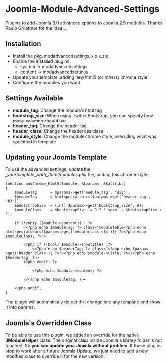 Joomla-Module-Advanced-Settings
===============================

Plugins to add Joomla 3.0 advanced options to Joomla 2.5 modules.
Thanks Paulo Griiettner for the idea...

Installation
------------
- Install the pkg_modadvancedsettings_x.x.x.zip
- Enable the installed plugins
	- system -> modadvancedsettings
	- content -> modadvancedsettings
- Update your template, adding new html5 (or others) chrome style
- Configure the modules you want

Settings Available
------------------

- **module_tag**: Change the module's html tag
- **bootstrap_size**: When using Twitter Bootstrap, you can specify how many columns should use
- **header_tag**: Change the header tag
- **header_class**: Change the header css class
- **module_style**: Change the module chrome style, overriding what was specified in template

Updating your Joomla Template
---------------------------

To use the advanced settings, update the *\_yourtemplate_path_/html/modules.php* file, adding this chrome style:

	function modChrome_html5($module, &$params, &$attribs)
	{
		$moduleTag      = $params->get('module_tag', 'div');
		$headerTag      = htmlspecialchars($params->get('header_tag', 'h3'));
		$bootstrapSize  = (int) $params->get('bootstrap_size', 0);
		$moduleClass    = $bootstrapSize != 0 ? ' span' . $bootstrapSize : '';

		if (!empty ($module->content)) : ?>
			<<?php echo $moduleTag; ?> class="moduletable<?php echo htmlspecialchars($params->get('moduleclass_sfx')); ?><?php echo $moduleClass; ?>">

			<?php if ((bool) $module->showtitle) :?>
				<<?php echo $headerTag; ?> class="<?php echo $params->get('header_class'); ?>"><?php echo $module->title; ?></<?php echo $headerTag; ?>>
			<?php endif; ?>

				<?php echo $module->content; ?>

			</<?php echo $moduleTag; ?>>

		<?php endif;
	}

The plugin will automaticaly detect that change into any template and show it into params.

Joomla's Overridden Class
-------------------------
To be able to use this plugin, we added an override for the native **JModuleHelper** class. The original class inside Joomla's library folder
is not touched. So **you can update your Joomla without problem**. If these plugins stop to work after a future Joomla Update, we just need to add
a new modified class to override it for the new version.
